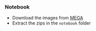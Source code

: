 ### Notebook
- Download the images from [MEGA](https://link-url-here.org)
- Extract the zips in the `notebook` folder
